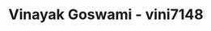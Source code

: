 # Vinayak Goswami - vini7148
<!-- ```
 _   _  _                              _                      _         _  ______ __     ___  _____ 
| | | |(_)                            | |                    (_)       (_)|___  //  |   /   ||  _  |
| | | | _  _ __    __ _  _   _   __ _ | | __  ______  __   __ _  _ __   _    / / `| |  / /| | \ V / 
| | | || || '_ \  / _` || | | | / _` || |/ / |______| \ \ / /| || '_ \ | |  / /   | | / /_| | / _ \ 
\ \_/ /| || | | || (_| || |_| || (_| ||   <            \ V / | || | | || |./ /   _| |_\___  || |_| |
 \___/ |_||_| |_| \__,_| \__, | \__,_||_|\_\            \_/  |_||_| |_||_|\_/    \___/    |_/\_____/
                          __/ |                                                                     
                         |___/                                                                      

______  _____    _____ _             _            _   
| ___ \|  ___|  /  ___| |           | |          | |  
| |_/ /| |__    \ `--.| |_ _   _  __| | ___ _ __ | |_ 
| ___ \|  __|    `--. | __| | | |/ _` |/ _ | '_ \| __|
| |_/ _| |____  /\__/ | |_| |_| | (_| |  __| | | | |_ 
\____(_\____(_) \____/ \__|\__,_|\__,_|\___|_| |_|\__|
 _   _ _____ _____ _____  ______     _ _     _        
| \ | /  ___|_   _|_   _| |  _  \   | | |   (_)       
|  \| \ `--.  | |   | |   | | | |___| | |__  _        
| . ` |`--. \ | |   | |   | | | / _ | | '_ \| |       
| |\  /\__/ /_| |_  | |_  | |/ |  __| | | | | |       
\_| \_\____/ \___/  \_( ) |___/ \___|_|_| |_|_|       
 _____ _____ _____ ___|/  ______       _       _      
/ __  |  _  / __  / __  \ | ___ \     | |     | |     
`' / /| |/' `' / /`' / /' | |_/ / __ _| |_ ___| |__   
  / / |  /| | / /   / /   | ___ \/ _` | __/ __| '_ \  
./ /__\ |_/ ./ /__./ /___ | |_/ | (_| | || (__| | | | 
\_____/\___/\_____\_____/ \____/ \__,_|\__\___|_| |_| 
                                                      
                                                      
``` -->

<!--![Vinayak's github stats](https://github-readme-stats.vercel.app/api?username=vini7148&theme=dark&show_icons=true)

![Top Langs](https://github-readme-stats.vercel.app/api/top-langs/?username=vini7148&theme=dark&show_icons=true)](https://github.com/anuraghazra/github-readme-stats)

<!--
**vini7148/vini7148** is a ✨ _special_ ✨ repository because its `README.md` (this file) appears on your GitHub profile.

Here are some ideas to get you started:

- 🔭 I’m currently working on ...
- 🌱 I’m currently learning ...
- 👯 I’m looking to collaborate on ...
- 🤔 I’m looking for help with ...
- 💬 Ask me about ...
- 📫 How to reach me: ...
- 😄 Pronouns: ...
- ⚡ Fun fact: ...
-->
